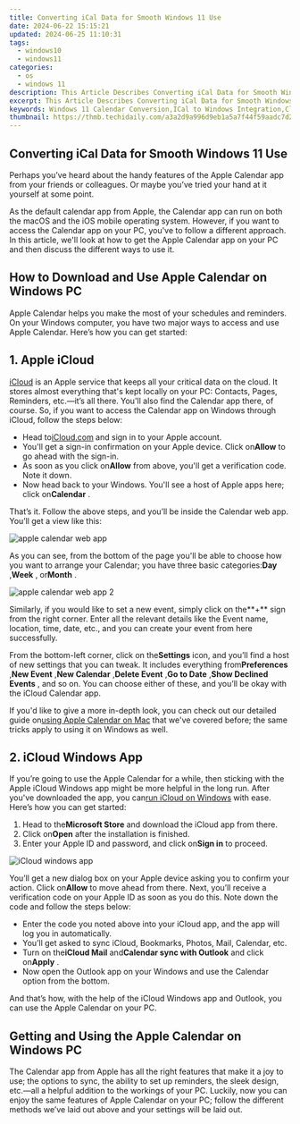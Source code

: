```yaml
---
title: Converting iCal Data for Smooth Windows 11 Use
date: 2024-06-22 15:15:21
updated: 2024-06-25 11:10:31
tags:
  - windows10
  - windows11
categories:
  - os
  - windows 11
description: This Article Describes Converting iCal Data for Smooth Windows 11 Use
excerpt: This Article Describes Converting iCal Data for Smooth Windows 11 Use
keywords: Windows 11 Calendar Conversion,ICal to Windows Integration,Clean Schedule Transfer (Windows),ICalendar Files in Windows,Smooth Windows 11 Sync,File Format Change,ICal Data for Windows 11
thumbnail: https://thmb.techidaily.com/a3a2d9a996d9eb1a5a7f44f59aadc7d2130837ea4123069d71208845b762ea4c.jpg
---
```


## Converting iCal Data for Smooth Windows 11 Use

 Perhaps you’ve heard about the handy features of the Apple Calendar app from your friends or colleagues. Or maybe you’ve tried your hand at it yourself at some point.

 As the default calendar app from Apple, the Calendar app can run on both the macOS and the iOS mobile operating system. However, if you want to access the Calendar app on your PC, you've to follow a different approach. In this article, we'll look at how to get the Apple Calendar app on your PC and then discuss the different ways to use it.

## How to Download and Use Apple Calendar on Windows PC

 Apple Calendar helps you make the most of your schedules and reminders. On your Windows computer, you have two major ways to access and use Apple Calendar. Here’s how you can get started:

## 1\. Apple iCloud

[iCloud](https://www.makeuseof.com/what-is-icloud/) is an Apple service that keeps all your critical data on the cloud. It stores almost everything that's kept locally on your PC: Contacts, Pages, Reminders, etc.—it’s all there. You'll also find the Calendar app there, of course. So, if you want to access the Calendar app on Windows through iCloud, follow the steps below:

* Head to[iCloud.com](https://www.icloud.com/) and sign in to your Apple account.
* You'll get a sign-in confirmation on your Apple device. Click on**Allow** to go ahead with the sign-in.
* As soon as you click on**Allow** from above, you'll get a verification code. Note it down.
* Now head back to your Windows. You'll see a host of Apple apps here; click on**Calendar** .

 That’s it. Follow the above steps, and you’ll be inside the Calendar web app. You’ll get a view like this:

![apple calendar web app](https://static1.makeuseofimages.com/wordpress/wp-content/uploads/2023/02/apple-calendar-web-app.jpg)

 As you can see, from the bottom of the page you'll be able to choose how you want to arrange your Calendar; you have three basic categories:**Day** ,**Week** , or**Month** .

![apple calendar web app 2](https://static1.makeuseofimages.com/wordpress/wp-content/uploads/2023/02/apple-calendar-web-app-2.jpg)

 Similarly, if you would like to set a new event, simply click on the**+** sign from the right corner. Enter all the relevant details like the Event name, location, time, date, etc., and you can create your event from here successfully.

 From the bottom-left corner, click on the**Settings** icon, and you’ll find a host of new settings that you can tweak. It includes everything from**Preferences** ,**New Event** ,**New Calendar** ,**Delete Event** ,**Go to Date** ,**Show Declined Events** , and so on. You can choose either of these, and you’ll be okay with the iCloud Calendar app.

 If you'd like to give a more in-depth look, you can check out our detailed guide on[using Apple Calendar on Mac](https://www.makeuseof.com/tag/tricks-mac-calendar/) that we've covered before; the same tricks apply to using it on Windows as well.

## 2\. iCloud Windows App

 If you’re going to use the Apple Calendar for a while, then sticking with the Apple iCloud Windows app might be more helpful in the long run. After you've downloaded the app, you can[run iCloud on Windows](https://www.makeuseof.com/icloud-windows-pc-use/) with ease. Here’s how you can get started:

1. Head to the**Microsoft Store** and download the iCloud app from there.
2. Click on**Open** after the installation is finished.
3. Enter your Apple ID and password, and click on**Sign in** to proceed.

![iCloud windows app](https://static1.makeuseofimages.com/wordpress/wp-content/uploads/2023/02/icloud-windows-app.jpg)

 You’ll get a new dialog box on your Apple device asking you to confirm your action. Click on**Allow** to move ahead from there. Next, you’ll receive a verification code on your Apple ID as soon as you do this. Note down the code and follow the steps below:

* Enter the code you noted above into your iCloud app, and the app will log you in automatically.
* You’ll get asked to sync iCloud, Bookmarks, Photos, Mail, Calendar, etc.
* Turn on the**iCloud Mail** and**Calendar sync with Outlook** and click on**Apply** .
* Now open the Outlook app on your Windows and use the Calendar option from the bottom.

 And that’s how, with the help of the iCloud Windows app and Outlook, you can use the Apple Calendar on your PC.

## Getting and Using the Apple Calendar on Windows PC

 The Calendar app from Apple has all the right features that make it a joy to use; the options to sync, the ability to set up reminders, the sleek design, etc.—all a helpful addition to the workings of your PC. Luckily, now you can enjoy the same features of Apple Calendar on your PC; follow the different methods we’ve laid out above and your settings will be laid out.


<ins class="adsbygoogle"
     style="display:block"
     data-ad-format="autorelaxed"
     data-ad-client="ca-pub-7571918770474297"
     data-ad-slot="1223367746"></ins>



<ins class="adsbygoogle"
     style="display:block"
     data-ad-client="ca-pub-7571918770474297"
     data-ad-slot="8358498916"
     data-ad-format="auto"
     data-full-width-responsive="true"></ins>
